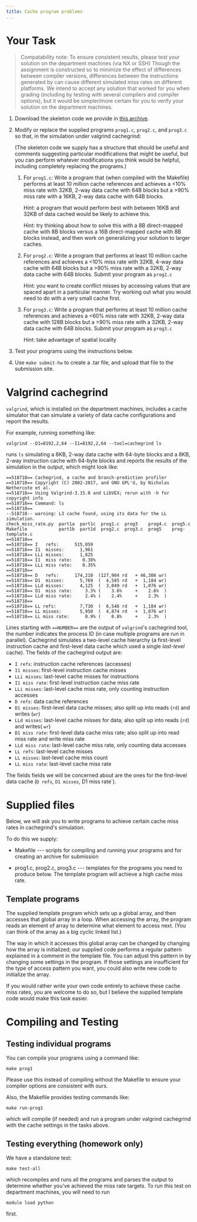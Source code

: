 ```yaml
---
title: Cache program problems
...
```


# Your Task

> Compatability note: 
> To ensure consistent results, please test your solution on the department machines (via NX or SSH)
> Though the assignment is constructed so to minimize the effect of differences between compiler
> versions, differences between the instructions generated by
> can cause different simulated miss rates on different platforms.
> We intend to accept any solution that worked for you when grading (including by testing with several
> compilers and compiler options), but it would be simpler/more certain for you to verify your solution
> on the department machines.

1.  Download the skeleton code we provide in [this archive](files/cache-progs/cache-progs.tar).

2. Modify or replace the supplied programs `prog1.c`, `prog2.c`, and `prog3.c` so that, in the simulation under valgrind cachegrind:

    (The skeleton code we supply has a structure that should be useful and comments suggesting particular modifications that might be useful, but you can perform whatever modifications you think would be helpful, including completely replacing the programs.)

    1.  For `prog1.c`: Write a program that (when compiled with the Makefile) performs at least 10 million cache references and achieves a <10% miss rate with 32KB, 2-way data cache with 64B blocks but a >90% miss rate with a 16KB, 2-way data cache with 64B blocks.
        
        Hint: a program that would perform best with between 16KB and 32KB of data cached would be likely to achieve this.

        Hint: try thinking about how to solve this with a 8B direct-mapped cache with 8B blocks versus a 16B direct-mapped cache with 8B blocks instead, and then work on generalizing your solution to larger caches.

    1.  For `prog2.c`: Write a program that performs at least 10 million cache references and achieves a <10% miss rate with 32KB, 4-way data cache with 64B blocks but a >90% miss rate with a 32KB, 2-way data cache with 64B blocks. Submit your program as `prog2.c`

        Hint: you want to create conflict misses by accessing values that are spaced apart in a particular manner. Try working out what you would need to do with a very small cache first.
        

    1.  For `prog3.c`: Write a program that performs at least 10 million cache references and achieves a <60% miss rate with 32KB, 2-way data cache with 128B blocks but a >90% miss rate with a 32KB, 2-way data cache with 64B blocks. Submit your program as `prog3.c`

        Hint: take advantage of spatial locality


3.  Test your programs using the instructions below.

3.  Use `make submit-hw` to create a .tar file, and upload that file to the submission site.

<!-- FIXME: thing with template code -->
# Valgrind cachegrind

`valgrind`, which is installed on the department machines, includes a cache simulator
that can simulate a variety of data cache configurations and report the results.

For example, running something like:
    
    valgrind --D1=8192,2,64 --I1=8192,2,64 --tool=cachegrind ls

runs `ls` simulating a 8KB, 2-way data cache with 64-byte blocks and a 8KB, 2-way instruction
cache with 64-byte blocks and reports the results of the simulation in the output,
which might look like:

    ==518718== Cachegrind, a cache and branch-prediction profiler
    ==518718== Copyright (C) 2002-2017, and GNU GPL'd, by Nicholas Nethercote et al.
    ==518718== Using Valgrind-3.15.0 and LibVEX; rerun with -h for copyright info
    ==518718== Command: ls
    ==518718== 
    --518718-- warning: L3 cache found, using its data for the LL simulation.
    check_miss_rate.py  part1a  part1c  prog1.c  prog3    prog4.c  prog5.c
    Makefile            part1b  part1d  prog2.c  prog3.c  prog5    prog-template.c
    ==518718== 
    ==518718== I   refs:      515,059
    ==518718== I1  misses:      1,961
    ==518718== LLi misses:      1,825
    ==518718== I1  miss rate:    0.38%
    ==518718== LLi miss rate:    0.35%
    ==518718== 
    ==518718== D   refs:      174,210  (127,904 rd   + 46,306 wr)
    ==518718== D1  misses:      5,769  (  4,585 rd   +  1,184 wr)
    ==518718== LLd misses:      4,125  (  3,049 rd   +  1,076 wr)
    ==518718== D1  miss rate:     3.3% (    3.6%     +    2.6%  )
    ==518718== LLd miss rate:     2.4% (    2.4%     +    2.3%  )
    ==518718== 
    ==518718== LL refs:         7,730  (  6,546 rd   +  1,184 wr)
    ==518718== LL misses:       5,950  (  4,874 rd   +  1,076 wr)
    ==518718== LL miss rate:      0.9% (    0.8%     +    2.3%  )

Lines starting with `==NUMBER==` are the output of `valgrind`'s cachegrind tool, the number
indicates the process ID (in case multiple programs are run in parallel). Cachegrind simulates
a two-level cache hierarchy (a first-level instruction cache and first-level data cache
which used a single *last-level* cache). The fields of the cachegrind output are:

*  `I refs`: instruction cache references (accesses)
*  `I1 misses`: first-level instruction cache misses
*  `LLi misses`: last-level cache misses for instructions
*  `I1 miss rate`: first-level instruction cache miss rate
*  `LLi misses`: last-level cache miss rate, only counting instruction accesses
*  `D refs`: data cache references
*  `D1 misses`: first-level data cache misses; also split up into reads (`rd`) and writes (`wr`)
*  `LLd misses`: last-level cache misses for data; also split up into reads (`rd`) and writes( `wr`)
*  `D1 miss rate`: first-level data cache miss rate; also split up into read miss rate and write miss rate
*  `LLd miss rate`: last-level cache miss rate, only counting data accesses
*  `LL refs`: last-level cache misses
*  `LL misses`: last-level cache miss count
*  `LL miss rate`: last-level cache miss rate

The fields fields we will be concerned about are the ones for the first-level data cache (`D refs`, `D1 misses`, D1 miss rate`).


# Supplied files

Below, we will ask you to write programs to achieve certain cache miss rates in cachegrind's simulation.

To do this we supply:

*  Makefile --- scripts for compiling and running your programs and for creating an archive for submission
    
*  prog1.c, prog2.c, prog3.c --- templates for the programs you need to produce below. The
   template program will achieve a high cache miss rate.

## Template programs

The supplied template program which sets up a global array, and then accesses that global array
in a loop. When accessing the array, the program reads an element of array to determine what element
to access next. (You can think of the array as a big cyclic linked list.)

The way in which it accesses this global array can be changed by changing how the array is initialized;
our supplied code performs a regular pattern explained in a comment in the template file. You can adjust
this pattern in by changing some settings in the program. If those settings are insufficient for
the type of access pattern you want, you could also write new code to initialize the array.

If you would rather write your own code entirely to achieve these cache miss rates, you are welcome to do so,
but I believe the supplied template code would make this task easier.

# Compiling and Testing

## Testing individual programs

You can compile your programs using a command like:

    make prog1

Please use this instead of compiling without the Makefile to ensure your compiler options are consistent with ours.

Also, the Makefile provides testing commands like:

    make run-prog1

which will compile (if needed) and run a program under valgrind cachegrind with the cache settings
in the tasks above.

## Testing everything (homework only)

We have a standalone test:

    make test-all

which recompiles and runs all the programs and parses the output to determine whether
you've achieved the miss rate targets. To run this test on department machines, you will need to run

    module load python

first.

